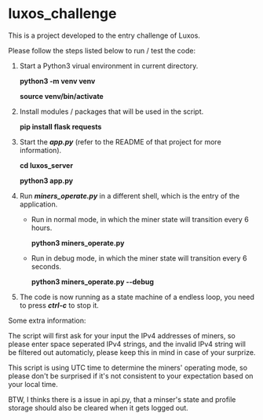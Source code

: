 # luxos_challenge
This is a project developed to the entry challenge of Luxos.

Please follow the steps listed below to run / test the code:

1. Start a Python3 virual environment in current directory.

    **python3 -m venv venv**

    **source venv/bin/activate**

2. Install modules / packages that will be used in the script.

    **pip install flask requests**

3. Start the ***app.py*** (refer to the README of that project for more information).

    **cd luxos_server**

    **python3 app.py**

4. Run ***miners_operate.py*** in a different shell, which is the entry of the application.

    - Run in normal mode, in which the miner state will transition every 6 hours.

        **python3 miners_operate.py**

    - Run in debug mode, in which the miner state will transition every 6 seconds.

        **python3 miners_operate.py --debug**

5. The code is now running as a state machine of a endless loop, you need to press ***ctrl-c*** to stop it.

Some extra information:

The script will first ask for your input the IPv4 addresses of miners, so please enter space seperated IPv4 strings,
and the invalid IPv4 string will be filtered out automaticly, please keep this in mind in case of your surprize.

This script is using UTC time to determine the miners' operating mode, so please don't be surprised if it's not
consistent to your expectation based on your local time.

BTW, I thinks there is a issue in api.py, that a minser's state and profile storage should also be cleared when it
gets logged out.